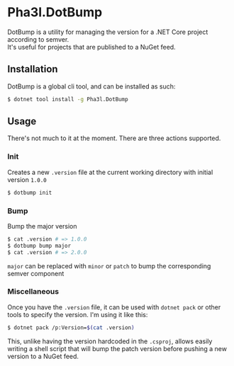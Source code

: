 # Pha3l.DotBump

DotBump is a utility for managing the version for a .NET Core project according to semver.  
It's useful for projects that are published to a NuGet feed.

## Installation
DotBump is a global cli tool, and can be installed as such:
```bash
$ dotnet tool install -g Pha3l.DotBump
```

## Usage
There's not much to it at the moment.  There are three actions supported.

### Init
Creates a new `.version` file at the current working directory with initial version `1.0.0`
```bash
$ dotbump init
```

### Bump
Bump the major version
```bash
$ cat .version # => 1.0.0
$ dotbump bump major
$ cat .version # => 2.0.0
```
`major` can be replaced with `minor` or `patch` to bump the corresponding semver component

### Miscellaneous
Once you have the `.version` file, it can be used with `dotnet pack` or other tools to specify the version.
I'm using it like this:
```bash
$ dotnet pack /p:Version=$(cat .version)
```
This, unlike having the version hardcoded in the `.csproj`, allows easily writing a shell script that will bump the patch version before pushing a new version to a NuGet feed.
